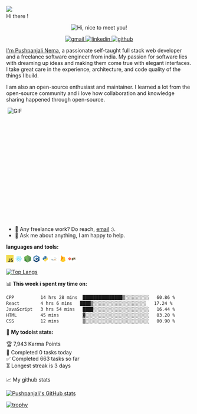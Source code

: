 ![](https://visitor-badge.glitch.me/badge?page_id=pushpanjali-10.pushpanjali-10)
<br>
Hi there !
</br>
<p align="center">
  <img src="https://media.giphy.com/media/3Q2hJ4FLN1UvS/giphy.gif" width=50% title="Hi, nice to meet you!">
</p>

<p align="center">
  <a href="mailto:pushpanjali.nema@gmail.com"><img src="https://img.icons8.com/doodle/96/000000/gmail-new.png" title="gmail">
  <a href="www.linkedin.com/in/pushpanjali-nema-31b49a201"><img src="https://img.icons8.com/doodle/96/000000/linkedin-circled.png" title="linkedin">
  <a href="https://github.com/pushpanjali-10"><img src="https://img.icons8.com/doodle/96/000000/github--v1.png" title="github">
</p>

I'm [Pushpanjali Nema](https://pushpanjali-10.github.io/Portfolio/), a passionate self-taught full stack web developer and a freelance software engineer from india. My passion for software lies with dreaming up ideas and making them come true with elegant interfaces. I take great care in the experience, architecture, and code quality of the things I build.

I am also an open-source enthusiast and maintainer. I learned a lot from the open-source community and i love how collaboration and knowledge sharing happened through open-source.


 <img align="right" alt="GIF" src="https://github.com/abhisheknaiidu/abhisheknaiidu/blob/master/code.gif?raw=true" width="500" height="320" />
  
- 💼 Any freelance work? Do reach, [email](mailto:pushpanjali.nema@gmail.com) :).
- 💬 Ask me about anything, I am happy to help.

**languages and tools:**  

<code><img height="20" src="https://raw.githubusercontent.com/github/explore/80688e429a7d4ef2fca1e82350fe8e3517d3494d/topics/javascript/javascript.png"></code>
<code><img height="20" src="https://raw.githubusercontent.com/github/explore/80688e429a7d4ef2fca1e82350fe8e3517d3494d/topics/react/react.png"></code>
<code><img height="20" src="https://raw.githubusercontent.com/github/explore/80688e429a7d4ef2fca1e82350fe8e3517d3494d/topics/nodejs/nodejs.png"></code>
<code><img height="20" src="https://raw.githubusercontent.com/github/explore/80688e429a7d4ef2fca1e82350fe8e3517d3494d/topics/cpp/cpp.png"></code>
<code><img height="20" src="https://raw.githubusercontent.com/github/explore/80688e429a7d4ef2fca1e82350fe8e3517d3494d/topics/python/python.png"></code>
<code><img height="20" src="https://raw.githubusercontent.com/github/explore/80688e429a7d4ef2fca1e82350fe8e3517d3494d/topics/mysql/mysql.png"></code>
<code><img height="20" src="https://raw.githubusercontent.com/github/explore/80688e429a7d4ef2fca1e82350fe8e3517d3494d/topics/firebase/firebase.png"></code>
<code><img height="20" src="https://raw.githubusercontent.com/github/explore/80688e429a7d4ef2fca1e82350fe8e3517d3494d/topics/git/git.png"></code>

[![Top Langs](https://github-readme-stats.vercel.app/api/top-langs/?username=pushpanjali-10&layout=compact)](https://github.com/anuraghazra/github-readme-stats)

    
📊 **This week i spent my time on:**
<!--START_SECTION:waka-->
```text
CPP          14 hrs 28 mins  ███████████████▒░░░░░░░░░   60.86 % 
React        4 hrs 6 mins   ████▒░░░░░░░░░░░░░░░░░░░░   17.24 % 
JavaScript   3 hrs 54 mins   ████░░░░░░░░░░░░░░░░░░░░░   16.44 % 
HTML         45 mins         ▓░░░░░░░░░░░░░░░░░░░░░░░░   03.20 % 
CSS          12 mins         ▒░░░░░░░░░░░░░░░░░░░░░░░░   00.90 % 
```
<!--END_SECTION:waka-->
<!-- 
If you like what i do, maybe consider buying me a coffee/tea 🥺👉👈

<a href="https://www.buymeacoffee.com/abhisheknaiidu" target="_blank"><img src="https://cdn.buymeacoffee.com/buttons/v2/default-red.png" alt="Buy Me A Coffee" width="150" ></a>
 -->
 
🚧 **My todoist stats:**
<!-- TODO-IST:START -->
🏆  7,943 Karma Points           
🌸  Completed 0 tasks today           
✅  Completed 663 tasks so far           
⏳  Longest streak is 3 days
<!-- TODO-IST:END -->


📈 My github stats

[![Pushpanjali's GitHub stats](https://github-readme-stats.vercel.app/api?username=pushpanjali-10)](https://github.com/anuraghazra/github-readme-stats)
<!-- <p align="center"> <img src="https://github-readme-stats.vercel.app/api?username=pushpanjali-10&show_icons=true&theme=gotham" alt="pushpanjalinema" /> -->

[![trophy]( https://github-profile-trophy.vercel.app/?username=pushpanjali-10&theme=onedark)](https://github.com/pushpanjali.10/github-profile-trophy)
